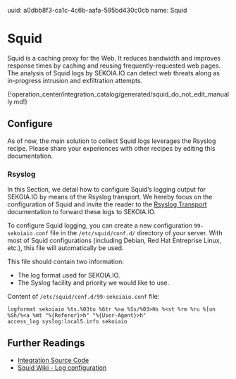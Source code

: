 uuid: a0dbb8f3-ca1c-4c6b-aafa-595bd430c0cb
name: Squid

# Squid

Squid is a caching proxy for the Web. It reduces bandwidth and improves response times by caching and reusing frequently-requested web pages. The analysis of Squid logs by SEKOIA.IO can detect web threats along as in-progress intrusion and exfiltration attempts.

{!operation_center/integration_catalog/generated/squid_do_not_edit_manually.md!}


## Configure

As of now, the main solution to collect Squid logs leverages the Rsyslog recipe. Please share your experiences with other recipes by editing this documentation.

### Rsyslog

In this Section, we detail how to configure Squid’s logging output for SEKOIA.IO by means of the Rsyslog transport. We hereby focus on the configuration of Squid and invite the reader to the [Rsyslog Transport](../transport/rsyslog/) documentation to forward these logs to SEKOIA.IO.

To configure Squid logging, you can create a new configuration `99-sekoiaio.conf` file in the `/etc/squid/conf.d/` directory of your server. With most of Squid configurations (including Debian, Red Hat Entreprise Linux, etc.), this file will automatically be used.

This file should contain two information:

- The log format used for SEKOIA.IO.
- The Syslog facility and priority we would like to use.

Content of `/etc/squid/conf.d/99-sekoiaio.conf` file:

```
logformat sekoiaio %ts.%03tu %6tr %>a %Ss/%03>Hs %<st %rm %ru %[un %Sh/%<a %mt "%{Referer}>h" "%{User-Agent}>h"
access_log syslog:local5.info sekoiaio
```


## Further Readings
- [Integration Source Code](https://github.com/SEKOIA-IO/intake-formats/tree/master/Squid)
- [Squid Wiki - Log configuration](https://wiki.squid-cache.org/SquidFaq/SquidLogs)
